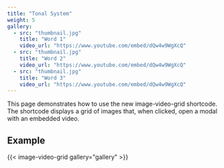 ```yaml
---
title: "Tonal System"
weight: 5
gallery:
  - src: "thumbnail.jpg"
    title: "Word 1"
    video_url: "https://www.youtube.com/embed/dQw4w9WgXcQ"
  - src: "thumbnail.jpg"
    title: "Word 2"
    video_url: "https://www.youtube.com/embed/dQw4w9WgXcQ"
  - src: "thumbnail.jpg"
    title: "Word 3"
    video_url: "https://www.youtube.com/embed/dQw4w9WgXcQ"
---
```


This page demonstrates how to use the new image-video-grid shortcode. The shortcode displays a grid of images that, when clicked, open a modal with an embedded video.

## Example

{{< image-video-grid gallery="gallery" >}}